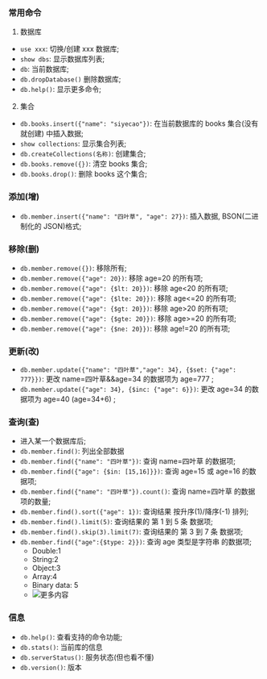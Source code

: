 ### 常用命令

1. 数据库

-   `use xxx`: 切换/创建 xxx 数据库;
-   `show dbs`: 显示数据库列表;
-   `db`: 当前数据库;
-   `db.dropDatabase()` 删除数据库;
-   `db.help()`: 显示更多命令;

2. 集合

-   `db.books.insert({"name": "siyecao"})`: 在当前数据库的 books 集合(没有就创建) 中插入数据;
-   `show collections`: 显示集合列表;
-   `db.createCollections(名称)`: 创建集合;
-   `db.books.remove({})`: 清空 books 集合;
-   `db.books.drop()`: 删除 books 这个集合;

### 添加(增)

-   `db.member.insert({"name": "四叶草", "age": 27})`: 插入数据, BSON(二进制化的 JSON)格式;

### 移除(删)

-   `db.member.remove({})`: 移除所有;
-   `db.member.remove({"age": 20})`: 移除 age=20 的所有项;
-   `db.member.remove({"age": {$lt: 20}})`: 移除 age<20 的所有项;
-   `db.member.remove({"age": {$lte: 20}})`: 移除 age<=20 的所有项;
-   `db.member.remove({"age": {$gt: 20}})`: 移除 age>20 的所有项;
-   `db.member.remove({"age": {$gte: 20}})`: 移除 age>=20 的所有项;
-   `db.member.remove({"age": {$ne: 20}})`: 移除 age!=20 的所有项;

### 更新(改)

-   `db.member.update({"name": "四叶草","age": 34}, {$set: {"age": 777}})`: 更改 name=四叶草&&age=34 的数据项为 age=777 ;
-   `db.member.update({"age": 34}, {$inc: {"age": 6}})`: 更改 age=34 的数据项为 age=40 (age=34+6) ;

### 查询(查)

-   进入某一个数据库后;
-   `db.member.find()`: 列出全部数据
-   `db.member.find({"name": "四叶草"})`: 查询 name=四叶草 的数据项;
-   `db.member.find({"age": {$in: [15,16]}})`: 查询 age=15 或 age=16 的数据项;
-   `db.member.find({"name": "四叶草"}).count()`: 查询 name=四叶草 的数据项的数量;
-   `db.member.find().sort({"age": 1})`: 查询结果 按升序(1)/降序(-1) 排列;
-   `db.member.find().limit(5)`: 查询结果的 第 1 到 5 条 数据项;
-   `db.member.find().skip(3).limit(7)`: 查询结果的 第 3 到 7 条 数据项;
-   `db.member.find({"age":{$type: 2}})`: 查询 age 类型是字符串 的数据项;
    -   Double:1
    -   String:2
    -   Object:3
    -   Array:4
    -   Binary data: 5
    -   ![更多内容](https://upload-images.jianshu.io/upload_images/5832745-4b259a703b51d8c8.jpg?imageMogr2/auto-orient/strip%7CimageView2/2/w/700)

### 信息

-   `db.help()`: 查看支持的命令功能;
-   `db.stats()`: 当前库的信息
-   `db.serverStatus()`: 服务状态(但也看不懂)
-   `db.version()`: 版本


